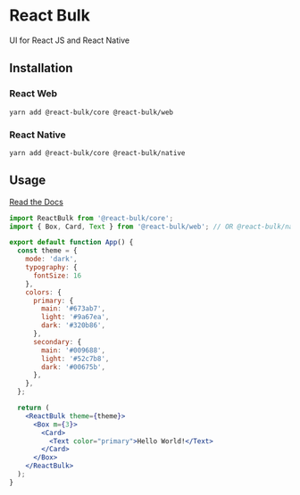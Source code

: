 # React Bulk
UI for React JS and React Native

## Installation

### React Web
```shell
yarn add @react-bulk/core @react-bulk/web
```

### React Native
```shell
yarn add @react-bulk/core @react-bulk/native
```

## Usage
[Read the Docs](/docs/README.md)

```jsx
import ReactBulk from '@react-bulk/core';
import { Box, Card, Text } from '@react-bulk/web'; // OR @react-bulk/native

export default function App() {
  const theme = {
    mode: 'dark',
    typography: {
      fontSize: 16
    },
    colors: {
      primary: {
        main: '#673ab7',
        light: '#9a67ea',
        dark: '#320b86',
      },
      secondary: {
        main: '#009688',
        light: '#52c7b8',
        dark: '#00675b',
      },
    },
  };

  return (
    <ReactBulk theme={theme}>
      <Box m={3}>
        <Card>
          <Text color="primary">Hello World!</Text>
        </Card>
      </Box>
    </ReactBulk>
  );
}
```
